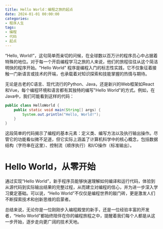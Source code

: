 ```yaml
---
title: Hello World：编程之旅的起点
date: 2024-01-01 00:00:00
categories:
- 程序人生
tags:
- 编程
- 代码
- 起点
---
```



“Hello, World!”，这句简单而亲切的问候，在全球数以百万计的程序员心中占据着特殊的地位。对于每一个开启编程学习之旅的人来说，他们的旅程往往从这个简洁明快的程序开始。"Hello World" 程序是编程入门的标志性实践，它不仅象征着接触一门新语言或技术的开端，也承载着对知识探索和技能掌握的热情与期待。

无论是古老的C语言、现代流行的Python、Java，还是新兴的Web框架如React和Vue，每个编程环境和语言都有其独特的编写"Hello World"的方式。例如，在Java中，我们可能看到这样的代码：

```java
public class HelloWorld {
    public static void main(String[] args) {
        System.out.println("Hello, World!");
    }
}
```

这段简单的代码揭示了编程的基本元素：定义类、编写方法以及执行输出操作。尽管它的功能看似微不足道，但它实际上涵盖了计算机科学中的核心概念，包括数据结构（字符串在这里）、控制流（顺序执行）和I/O操作（标准输出）。

# Hello World，从零开始

通过实现“Hello World”，新手程序员能够快速理解如何编译和运行代码，体验到从源代码到实际输出结果的完整过程，从而建立对编程的信心，并为进一步深入学习奠定基础。可以说，“Hello World”不仅仅是编程世界的敲门砖，更是激发人们不断探索技术和创新思维的启蒙者。

总结来说，无论你是一位刚刚步入编程殿堂的新手，还是一位经验丰富的开发者，“Hello World”都始终陪伴在你的编程旅程之中，提醒着我们每个人都是从这一步开始，逐步走向更广阔的技术天地。